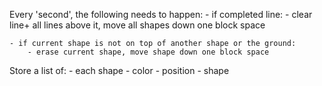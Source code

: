 Every 'second', the following needs to happen:
    - if completed line:
        - clear line+ all lines above it, move all shapes down one block space
    
    - if current shape is not on top of another shape or the ground:
        - erase current shape, move shape down one block space
    

Store a list of:
    - each shape
        - color
        - position
        - shape